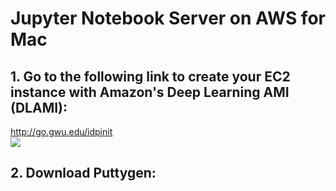 # Jupyter Notebook Server on AWS for Mac
## 1.	Go to the following link to create your EC2 instance with Amazon's Deep Learning AMI (DLAMI):
http://go.gwu.edu/idpinit<br/>
![](https://raw.github.com/yuxiaohuang/aws-machine-learning-1/master/aws-machine-learning-1-master/Jupyter%20Notebook%20Server%20Mac/screenshots/1.png)
## 2.	Download Puttygen:
